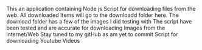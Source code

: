 This an application containing Node js Script for downloading files from the web.
All downloaded Items will go to the downloadd folder here.
The download folder has a few of the images I did testing with
The script have been tested and are accurate for downloading Images from the internet/Web
Stay tuned to my gitHub as am yet to commit Script for downloading Youtube Videos